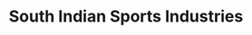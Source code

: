 ---
title: "South Indian Sports Industries"
url: /bangalore/south-indian-sports-industries/
shop: Sport
---